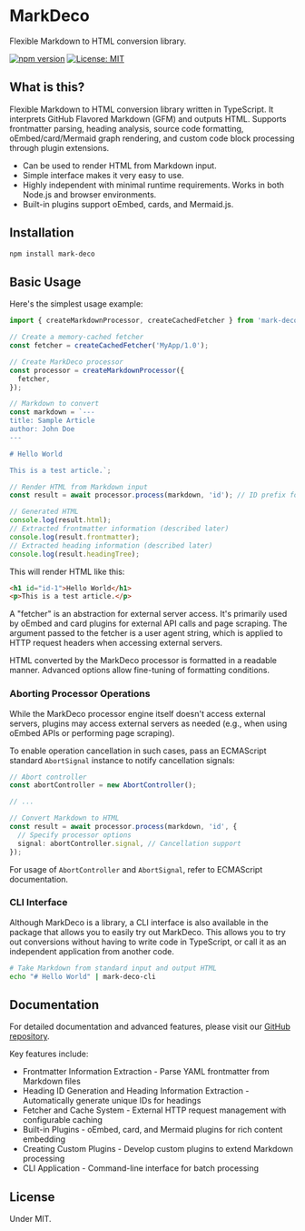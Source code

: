 # MarkDeco

Flexible Markdown to HTML conversion library.

[![npm version](https://img.shields.io/npm/v/mark-deco.svg)](https://www.npmjs.com/package/mark-deco)
[![License: MIT](https://img.shields.io/badge/License-MIT-yellow.svg)](https://opensource.org/licenses/MIT)

## What is this?

Flexible Markdown to HTML conversion library written in TypeScript.
It interprets GitHub Flavored Markdown (GFM) and outputs HTML.
Supports frontmatter parsing, heading analysis, source code formatting, oEmbed/card/Mermaid graph rendering, and custom code block processing through plugin extensions.

- Can be used to render HTML from Markdown input.
- Simple interface makes it very easy to use.
- Highly independent with minimal runtime requirements. Works in both Node.js and browser environments.
- Built-in plugins support oEmbed, cards, and Mermaid.js.

## Installation

```bash
npm install mark-deco
```

## Basic Usage

Here's the simplest usage example:

```typescript
import { createMarkdownProcessor, createCachedFetcher } from 'mark-deco';

// Create a memory-cached fetcher
const fetcher = createCachedFetcher('MyApp/1.0');

// Create MarkDeco processor
const processor = createMarkdownProcessor({
  fetcher,
});

// Markdown to convert
const markdown = `---
title: Sample Article
author: John Doe
---

# Hello World

This is a test article.`;

// Render HTML from Markdown input
const result = await processor.process(markdown, 'id'); // ID prefix for HTML elements (described later)

// Generated HTML
console.log(result.html);
// Extracted frontmatter information (described later)
console.log(result.frontmatter);
// Extracted heading information (described later)
console.log(result.headingTree);
```

This will render HTML like this:

```html
<h1 id="id-1">Hello World</h1>
<p>This is a test article.</p>
```

A "fetcher" is an abstraction for external server access. It's primarily used by oEmbed and card plugins for external API calls and page scraping.
The argument passed to the fetcher is a user agent string, which is applied to HTTP request headers when accessing external servers.

HTML converted by the MarkDeco processor is formatted in a readable manner. Advanced options allow fine-tuning of formatting conditions.

### Aborting Processor Operations

While the MarkDeco processor engine itself doesn't access external servers, plugins may access external servers as needed (e.g., when using oEmbed APIs or performing page scraping).

To enable operation cancellation in such cases, pass an ECMAScript standard `AbortSignal` instance to notify cancellation signals:

```typescript
// Abort controller
const abortController = new AbortController();

// ...

// Convert Markdown to HTML
const result = await processor.process(markdown, 'id', {
  // Specify processor options
  signal: abortController.signal, // Cancellation support
});
```

For usage of `AbortController` and `AbortSignal`, refer to ECMAScript documentation.

### CLI Interface

Although MarkDeco is a library, a CLI interface is also available in the package that allows you to easily try out MarkDeco. This allows you to try out conversions without having to write code in TypeScript, or call it as an independent application from another code.

```bash
# Take Markdown from standard input and output HTML
echo "# Hello World" | mark-deco-cli
```

## Documentation

For detailed documentation and advanced features, please visit our [GitHub repository](https://github.com/kekyo/mark-deco).

Key features include:

- Frontmatter Information Extraction - Parse YAML frontmatter from Markdown files
- Heading ID Generation and Heading Information Extraction - Automatically generate unique IDs for headings
- Fetcher and Cache System - External HTTP request management with configurable caching
- Built-in Plugins - oEmbed, card, and Mermaid plugins for rich content embedding
- Creating Custom Plugins - Develop custom plugins to extend Markdown processing
- CLI Application - Command-line interface for batch processing

## License

Under MIT.

